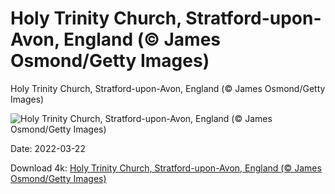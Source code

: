 # Holy Trinity Church, Stratford-upon-Avon, England (© James Osmond/Getty Images)

Holy Trinity Church, Stratford-upon-Avon, England (© James Osmond/Getty Images)

![Holy Trinity Church, Stratford-upon-Avon, England (© James Osmond/Getty Images)](https://bing.com/th?id=OHR.TheBard_EN-US9600542823_UHD.jpg&w=1024&h=576)

Date: 2022-03-22

Download 4k: [Holy Trinity Church, Stratford-upon-Avon, England (© James Osmond/Getty Images)](https://bing.com/th?id=OHR.TheBard_EN-US9600542823_UHD.jpg)

